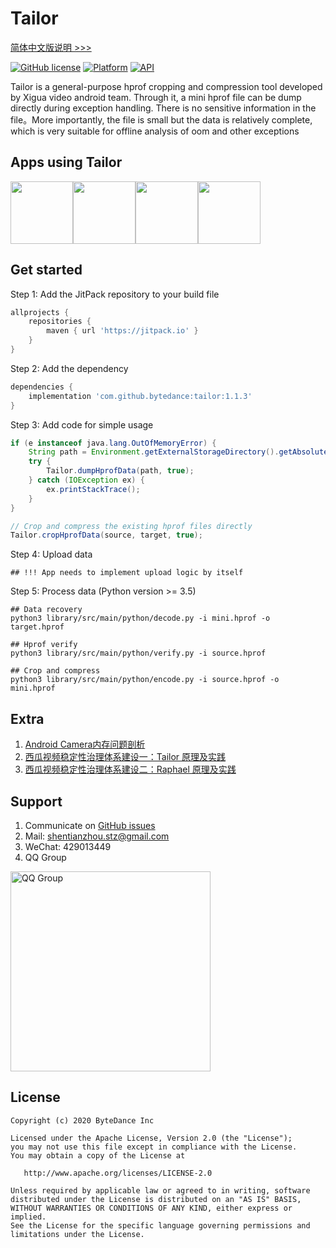 # Tailor

[简体中文版说明 >>>](/README_cn.md)

[![GitHub license](https://img.shields.io/badge/license-Apache--2.0-brightgreen.svg)](https://github.com/bytedance/tailor/blob/master/LICENSE)
[![Platform](https://img.shields.io/badge/Platform-Android-brightgreen.svg)](https://developer.android.com)
[![API](https://img.shields.io/badge/api-14%2B-green)](https://developer.android.com/about/dashboards)

Tailor is a general-purpose hprof cropping and compression tool developed by Xigua video android
team. Through it, a mini hprof file can be dump directly during exception handling. There is no
sensitive information in the file。More importantly, the file is small but the data is relatively
complete, which is very suitable for offline analysis of oom and other exceptions

## Apps using Tailor
<img src="docs/xigua.png" width="100"/><img src="docs/douyin.png" width="100"/><img src="docs/huoshan.png" width="100"/><img src="docs/kaiyan.png" width="100"/>

## Get started
Step 1: Add the JitPack repository to your build file
```gradle
allprojects {
    repositories {
        maven { url 'https://jitpack.io' }
    }
}
```

Step 2: Add the dependency
```gradle
dependencies {
    implementation 'com.github.bytedance:tailor:1.1.3'
}
```

Step 3: Add code for simple usage
```Java
if (e instanceof java.lang.OutOfMemoryError) {
    String path = Environment.getExternalStorageDirectory().getAbsolutePath() + File.separator + "mini.hprof";
    try {
        Tailor.dumpHprofData(path, true);
    } catch (IOException ex) {
        ex.printStackTrace();
    }
}
```

```Java
// Crop and compress the existing hprof files directly
Tailor.cropHprofData(source, target, true);
```

Step 4: Upload data
```shell
## !!! App needs to implement upload logic by itself
```

Step 5: Process data (Python version >= 3.5)
```shell
## Data recovery
python3 library/src/main/python/decode.py -i mini.hprof -o target.hprof
```

```shell
## Hprof verify
python3 library/src/main/python/verify.py -i source.hprof
```

```shell
## Crop and compress
python3 library/src/main/python/encode.py -i source.hprof -o mini.hprof
```

## Extra
1. [Android Camera内存问题剖析](https://mp.weixin.qq.com/s/-oaN-bOqHDjN30UP1FMpgA)
2. [西瓜视频稳定性治理体系建设一：Tailor 原理及实践](https://mp.weixin.qq.com/s/DWOQ9MSTkKSCBFQjPswPIQ)
3. [西瓜视频稳定性治理体系建设二：Raphael 原理及实践](https://mp.weixin.qq.com/s/RF3m9_v5bYTYbwY-d1RloQ)

## Support
1. Communicate on [GitHub issues](https://github.com/bytedance/tailor/issues)
2. Mail: <a href="mailto:shentianzhou.stz@gmail.com">shentianzhou.stz@gmail.com</a>
3. WeChat: 429013449
4. QQ Group
<p align="left"><img src="docs/qqgroup.jpg" alt="QQ Group" width="320px"></p>

## License
~~~
Copyright (c) 2020 ByteDance Inc

Licensed under the Apache License, Version 2.0 (the "License");
you may not use this file except in compliance with the License.
You may obtain a copy of the License at

   http://www.apache.org/licenses/LICENSE-2.0

Unless required by applicable law or agreed to in writing, software
distributed under the License is distributed on an "AS IS" BASIS,
WITHOUT WARRANTIES OR CONDITIONS OF ANY KIND, either express or implied.
See the License for the specific language governing permissions and
limitations under the License.
~~~